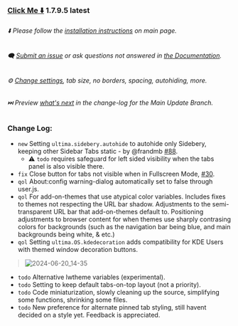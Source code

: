 ### [Click Me ⬇️](https://github.com/soulhotel/FF-ULTIMA/releases/download/1.7.9.5/ffultima1.7.9.5.zip) 1.7.9.5 latest

###### ⬇️ Please follow the [installation instructions](https://github.com/soulhotel/FF-ULTIMA#installation) on main page.

###### 🗨️ [Submit an issue](https://github.com/soulhotel/FF-ULTIMA/issues/new/choose) or ask questions not answered in [the Documentation](https://github.com/soulhotel/FF-ULTIMA/tree/main/doc).

###### ⚙️ [Change settings](https://github.com/soulhotel/FF-ULTIMA/blob/main/doc/Modification.md), tab size, no borders, spacing, autohiding, more.

###### ⏭️ Preview [*what's next*](https://github.com/soulhotel/FF-ULTIMA/blob/main.update.branch/doc/change-log.md) in the change-log for the Main Update Branch.


### Change Log:
- `new` Setting `ultima.sidebery.autohide` to autohide only Sidebery, keeping other Sidebar Tabs static - by @frandmb [#88](https://github.com/soulhotel/FF-ULTIMA/pull/88).
  - :warning: `todo` requires safeguard for left sided visibility when the tabs panel is also visible there.
- `fix` Close button for tabs not visible when in Fullscreen Mode, [#30](https://github.com/soulhotel/FF-ULTIMA/issues/30).
- `qol` About:config warning-dialog automatically set to false through user.js.
- `qol` For add-on-themes that use atypical color variables. Includes fixes to themes not respecting the URL bar shadow. Adjustments to the semi-transparent URL bar that add-on-themes default to. Positioning adjustments to browser content for when themes use sharply contrasing colors for backgrounds (such as the navigation bar being blue, and main backgrounds being white, & etc.)
- `qol` Setting `ultima.OS.kdedecoration` adds compatibility for KDE Users with themed window decoration buttons.
> ![2024-06-20_14-35](https://github.com/soulhotel/FF-ULTIMA/assets/155501797/168821f4-75b3-4f36-9264-250cf72653fc)
- `todo` Alternative lwtheme variables (experimental).
- `todo` Setting to keep default tabs-on-top layout (not a priority).
- `todo` Code miniaturization, slowly cleaning up the source, simplifying some functions, shrinking some files.
- `todo` New preference for alternate pinned tab styling, still havent decided on a style yet. Feedback is appreciated.
